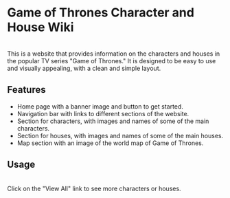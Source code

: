 <h1>Game of Thrones Character and House Wiki</h1> <br>
This is a website that provides information on the characters and houses in the popular TV series "Game of Thrones." It is designed to be easy to use and visually appealing, with a clean and simple layout.<br>

<h2>Features</h2>
<ul>
<li>Home page with a banner image and button to get started.
<li>Navigation bar with links to different sections of the website.
<li>Section for characters, with images and names of some of the main characters.
<li>Section for houses, with images and names of some of the main houses.
<li>Map section with an image of the world map of Game of Thrones.
</ul>

<h2>Usage</h2>
<br>
Click on the "View All" link to see more characters or houses.